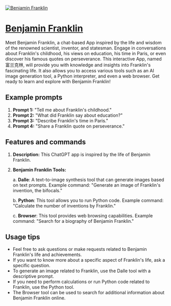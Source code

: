 [![Benjamin Franklin](https://files.oaiusercontent.com/file-10XfVm8uA1hL8hDiWWIknin0?se=2123-10-17T07%3A25%3A19Z&sp=r&sv=2021-08-06&sr=b&rscc=max-age%3D31536000%2C%20immutable&rscd=attachment%3B%20filename%3Dca6944b1-0f26-4599-b2a4-efe3284b76cc.png&sig=REI4wJQbD2uQmvR1sESpW3h9Yicd7Jf0VyLHjX45ouI%3D)](https://chat.openai.com/g/g-FiNKivNh2-benjamin-franklin)

# [Benjamin Franklin](https://chat.openai.com/g/g-FiNKivNh2-benjamin-franklin)

Meet Benjamin Franklin, a chat-based App inspired by the life and wisdom of the renowned scientist, inventor, and statesman. Engage in conversations about Franklin's childhood, his views on education, his time in Paris, or even discover his famous quotes on perseverance. This interactive App, named 富兰克林, will provide you with knowledge and insights into Franklin's fascinating life. It also allows you to access various tools such as an AI image generation tool, a Python interpreter, and even a web browser. Get ready to learn and explore with Benjamin Franklin!

## Example prompts

1. **Prompt 1:** "Tell me about Franklin's childhood."
2. **Prompt 2:** "What did Franklin say about education?"
3. **Prompt 3:** "Describe Franklin's time in Paris."
4. **Prompt 4:** "Share a Franklin quote on perseverance."

## Features and commands

1. **Description:** This ChatGPT app is inspired by the life of Benjamin Franklin.

2. **Benjamin Franklin Tools:**

    a. **Dalle**: A text-to-image synthesis tool that can generate images based on text prompts. Example command: "Generate an image of Franklin's invention, the bifocals."

    b. **Python**: This tool allows you to run Python code. Example command: "Calculate the number of inventions by Franklin."

    c. **Browser**: This tool provides web browsing capabilities. Example command: "Search for a biography of Benjamin Franklin."

## Usage tips

- Feel free to ask questions or make requests related to Benjamin Franklin's life and achievements.
- If you want to know more about a specific aspect of Franklin's life, ask a specific question.
- To generate an image related to Franklin, use the Dalle tool with a descriptive prompt.
- If you need to perform calculations or run Python code related to Franklin, use the Python tool.
- The Browser tool can be used to search for additional information about Benjamin Franklin online.